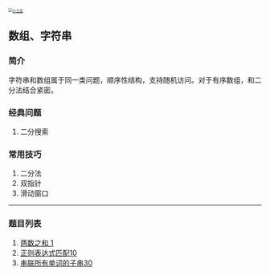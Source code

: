 <p> 
<a href="http://coco66.info:88">
<img src="http://coco66.info:88/leetcode/picture/home.png" alt="小土豆" style="zoom:50%;" /></a>
</p>

## 数组、字符串

### 简介

字符串和数组属于同一类问题，顺序性结构，支持随机访问。对于有序数组，和二分法结合紧密。

### 经典问题

1. 二分搜索

### 常用技巧

1. 二分法
2. 双指针
3. 滑动窗口

----

### 题目列表 

1. [两数之和 1](http://coco66.info:88/leetcode/array/LeetCode1.html)
2. [正则表达式匹配10](http://coco66.info:88/leetcode/array/LeetCode10.html)
3. [串联所有单词的子串30](http://coco66.info:88/leetcode/array/LeetCode30.html)

